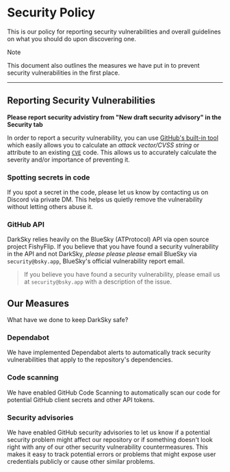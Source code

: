 # Security Policy

This is our policy for reporting security vulnerabilities and overall guidelines on what you should do upon discovering one.

> [!NOTE]
> This document also outlines the measures we have put in to prevent security vulnerabilities in the first place.

---

<!--
### Supported Versions

Use this section to tell people about which versions of your project are
currently being supported with security updates.

| Version | Supported          |
| ------- | ------------------ |
| 5.1.x   | :white_check_mark: |
| 5.0.x   | :x:                |
| 4.0.x   | :white_check_mark: |
| < 4.0   | :x:                |
-->

## Reporting Security Vulnerabilities

<!--
Use this section to tell people how to report a vulnerability.

Tell them where to go, how often they can expect to get an update on a
reported vulnerability, what to expect if the vulnerability is accepted or
declined, etc.
-->

**Please report security advistiry from "New draft security advisory" in the Security tab**

In order to report a security vulnerability, you can use [GitHub's built-in tool](https://github.com/FireCubeStudios/DarkSky/security/advisories/new) which easily allows you to calculate an _attack vector/CVSS string_ or attribute to an existing [`CVE`](https://cve.org) code. This allows us to accurately calculate the severity and/or importance of preventing it.

### Spotting secrets in code

If you spot a secret in the code, please let us know by contacting us on Discord via private DM. This helps us quietly remove the vulnerability without letting others abuse it.

### GitHub API

DarkSky relies heavily on the BlueSky (ATProtocol) API via open source project FishyFlip. If you believe that you have found a security vulnerability in the API and not DarkSky, _please please please_ email BlueSky via `security@bsky.app`, BlueSky's official vulnerability report email.
> If you believe you have found a security vulnerability, please email us at `security@bsky.app` with a description of the issue.

## Our Measures

What have we done to keep DarkSky safe?

### Dependabot

We have implemented Dependabot alerts to automatically track security vulnerabilities that apply to the repository's dependencies.

### Code scanning

We have enabled GitHub Code Scanning to automatically scan our code for potential GitHub client secrets and other API tokens.

### Security advisories

We have enabled GitHub security advisories to let us know if a potential security problem might affect our repository or if something doesn't look right with any of our other security vulnerability countermeasures. This makes it easy to track potential errors or problems that might expose user credentials publicly or cause other similar problems.

